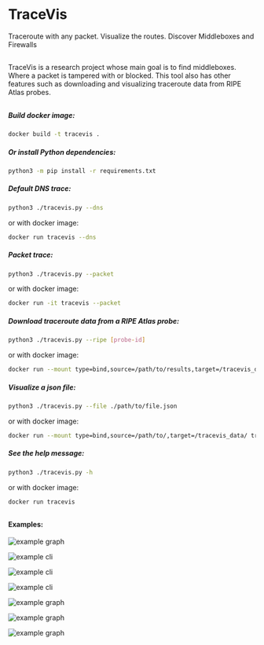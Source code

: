 # TraceVis
Traceroute with any packet. Visualize the routes. Discover Middleboxes and Firewalls
##
TraceVis is a research project whose main goal is to find middleboxes. Where a packet is tampered with or blocked. This tool also has other features such as downloading and visualizing traceroute data from RIPE Atlas probes.

## 

##### Build docker image:

```sh
docker build -t tracevis .
```

##### Or install Python dependencies:

```sh
python3 -m pip install -r requirements.txt
```

##### Default DNS trace:

```sh
python3 ./tracevis.py --dns
```

or with docker image:

```sh
docker run tracevis --dns
```

##### Packet trace:

```sh
python3 ./tracevis.py --packet
```

or with docker image:

```sh
docker run -it tracevis --packet
```

##### Download traceroute data from a RIPE Atlas probe:

```sh
python3 ./tracevis.py --ripe [probe-id]
```

or with docker image:

```sh
docker run --mount type=bind,source=/path/to/results,target=/tracevis_data/ tracevis --ripe [probe-id]
```

##### Visualize a json file:

```sh
python3 ./tracevis.py --file ./path/to/file.json
```

or with docker image:

```sh
docker run --mount type=bind,source=/path/to/,target=/tracevis_data/ tracevis --file /tracevis_data/file.json
```

##### See the help message: 

```sh
python3 ./tracevis.py -h
```

or with docker image:

```sh
docker run tracevis
```

##

#### Examples:

![example graph](https://user-images.githubusercontent.com/12384263/144353391-b7add54f-ef8b-48e0-988f-8c64b95dca76.png)

![example cli](https://user-images.githubusercontent.com/12384263/137825581-e2bd4bdb-874f-4fad-9a54-6c39beab0398.png)

![example cli](https://user-images.githubusercontent.com/12384263/137825216-e76ddeaa-0592-422b-a08b-bd44329a6934.png)

![example cli](https://user-images.githubusercontent.com/12384263/144353450-4c6fd048-4353-482c-9571-523ad68eda30.png)

![example graph](https://user-images.githubusercontent.com/12384263/137825263-b5bc658e-a5af-47e3-9839-d1c75fa6be1b.png)

![example graph](https://user-images.githubusercontent.com/12384263/144697205-471b83a1-b98b-4b9f-8860-d8649a3d3e90.png)

![example graph](https://user-images.githubusercontent.com/12384263/144353412-37214aaa-040d-4b1f-a4b5-b812b96b1521.png)



